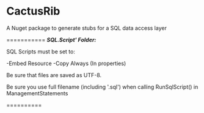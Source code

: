 CactusRib
=========

A Nuget package to generate stubs for a SQL data access layer

===========
***SQL.Script' Folder:***

SQL Scripts must be set to:

-Embed Resource
-Copy Always
(In properties)

Be sure that files are saved as UTF-8.

Be sure you use full filename (including '.sql') when calling RunSqlScript() in ManagementStatements

==========
